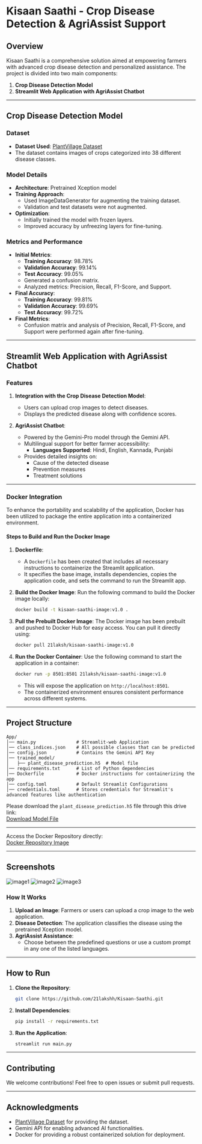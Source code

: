 # Kisaan Saathi - Crop Disease Detection & AgriAssist Support

## Overview
Kisaan Saathi is a comprehensive solution aimed at empowering farmers with advanced crop disease detection and personalized assistance. The project is divided into two main components:

1. **Crop Disease Detection Model**
2. **Streamlit Web Application with AgriAssist Chatbot**

---

## Crop Disease Detection Model

### Dataset
- **Dataset Used**: [PlantVillage Dataset](https://www.kaggle.com/datasets/abdallahalidev/plantvillage-dataset)
- The dataset contains images of crops categorized into 38 different disease classes.

### Model Details
- **Architecture**: Pretrained Xception model
- **Training Approach**:
  - Used ImageDataGenerator for augmenting the training dataset.
  - Validation and test datasets were not augmented.
- **Optimization**:
  - Initially trained the model with frozen layers.
  - Improved accuracy by unfreezing layers for fine-tuning.

### Metrics and Performance
- **Initial Metrics**:
  - **Training Accuracy**: 98.78%
  - **Validation Accuracy**: 99.14%
  - **Test Accuracy**: 99.05%
  - Generated a confusion matrix.
  - Analyzed metrics: Precision, Recall, F1-Score, and Support.
- **Final Accuracy**:
  - **Training Accuracy**: 99.81%
  - **Validation Accuracy**: 99.69%
  - **Test Accuracy**: 99.72%
- **Final Metrics**:
  - Confusion matrix and analysis of Precision, Recall, F1-Score, and Support were performed again after fine-tuning.

---

## Streamlit Web Application with AgriAssist Chatbot

### Features
1. **Integration with the Crop Disease Detection Model**:
   - Users can upload crop images to detect diseases.
   - Displays the predicted disease along with confidence scores.

2. **AgriAssist Chatbot**:
   - Powered by the Gemini-Pro model through the Gemini API.
   - Multilingual support for better farmer accessibility:
     - **Languages Supported**: Hindi, English, Kannada, Punjabi
   - Provides detailed insights on:
     - Cause of the detected disease  
     - Prevention measures  
     - Treatment solutions  
---
### Docker Integration
To enhance the portability and scalability of the application, Docker has been utilized to package the entire application into a containerized environment. 

#### Steps to Build and Run the Docker Image
1. **Dockerfile**:
   - A `Dockerfile` has been created that includes all necessary instructions to containerize the Streamlit application.
   - It specifies the base image, installs dependencies, copies the application code, and sets the command to run the Streamlit app.

2. **Build the Docker Image**:
   Run the following command to build the Docker image locally:
   ```bash
   docker build -t kisaan-saathi-image:v1.0 .
   ```

3. **Pull the Prebuilt Docker Image**:
   The Docker image has been prebuilt and pushed to Docker Hub for easy access. You can pull it directly using:
   ```bash
   docker pull 21laksh/kisaan-saathi-image:v1.0
   ```

4. **Run the Docker Container**:
   Use the following command to start the application in a container:
   ```bash
   docker run -p 8501:8501 21laksh/kisaan-saathi-image:v1.0
   ```
   - This will expose the application on `http://localhost:8501`.
   - The containerized environment ensures consistent performance across different systems.

---

## Project Structure
```
App/
│── main.py               # Streamlit-web Application
│── class_indices.json    # All possible classes that can be predicted 
│── config.json           # Contains the Gemini API Key  
│── trained_model/
│   ├── plant_disease_prediction.h5  # Model file
│── requirements.txt      # List of Python dependencies
│── Dockerfile            # Docker instructions for containerizing the app
│── config.toml           # Default Streamlit Configurations
│── credentials.toml      # Stores credentials for Streamlit's advanced features like authentication
```

Please download the `plant_disease_prediction.h5` file through this drive link:  
[Download Model File](https://drive.google.com/file/d/1PqrcW3zoCfQlyKB58uXOBpxUKvtO0rSh/view?usp=sharing)

---
Access the Docker Repository directly:  
[Docker Repository Image](https://hub.docker.com/repository/docker/21laksh/kisaan-saathi-image/general)

---


## Screenshots
![image1](Images/image1.png)
![image2](Images/image2.png)
![image3](Images/image3.png)

### How It Works
1. **Upload an Image**: Farmers or users can upload a crop image to the web application.
2. **Disease Detection**: The application classifies the disease using the pretrained Xception model.
3. **AgriAssist Assistance**:
   - Choose between the predefined questions or use a custom prompt in any one of the listed languages.  

---

## How to Run

1. **Clone the Repository**:
   ```bash
   git clone https://github.com/21lakshh/Kisaan-Saathi.git
   ```

2. **Install Dependencies**:
   ```bash
   pip install -r requirements.txt
   ```

3. **Run the Application**:
   ```bash
   streamlit run main.py
   ```

---

## Contributing
We welcome contributions! Feel free to open issues or submit pull requests.

---

## Acknowledgments
- [PlantVillage Dataset](https://www.kaggle.com/datasets/abdallahalidev/plantvillage-dataset) for providing the dataset.
- Gemini API for enabling advanced AI functionalities.
- Docker for providing a robust containerized solution for deployment.
